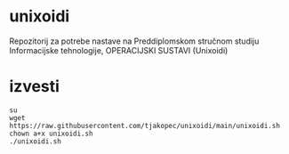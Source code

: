 # unixoidi
Repozitorij za potrebe nastave na Preddiplomskom stručnom studiju Informacijske tehnologije, OPERACIJSKI SUSTAVI (Unixoidi)

# izvesti
```
su
wget https://raw.githubusercontent.com/tjakopec/unixoidi/main/unixoidi.sh
chown a+x unixoidi.sh
./unixoidi.sh
```